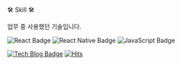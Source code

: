🛠 Skill 🛠

업무 중 사용했던 기술입니다.

![React Badge](https://img.shields.io/badge/-React-61dafb?logo=React&logoColor=white)
![React Native Badge](https://img.shields.io/badge/-ReactNative-blue)
![JavaScript Badge](https://img.shields.io/badge/-JavaScript-f7df1e?logo=JavaScript&logoColor=white)


[![Tech Blog Badge](https://img.shields.io/badge/TechBlog-black?logo=github)](https://hojin9622.github.io)
[![Hits](https://hits.seeyoufarm.com/api/count/incr/badge.svg?url=https%3A%2F%2Fgithub.com%2FHoJin9622&count_bg=%2379C83D&title_bg=%23555555&title=hits&edge_flat=false)](https://hits.seeyoufarm.com)

<!--
**HoJin9622/HoJin9622** is a ✨ _special_ ✨ repository because its `README.md` (this file) appears on your GitHub profile.
Here are some ideas to get you started:
- 🔭 I’m currently working on D&D Traview
- 👯 I’m looking to collaborate on ...
- 🤔 I’m looking for help with ...
- 💬 Ask me about ...
- 😄 Pronouns: ...
- ⚡ Fun fact: ...
-->

<!--
[![HoJin9622's github stats](https://github-readme-stats.vercel.app/api?username=hojin9622&count_private=true&show_icons=true)](https://github.com/anuraghazra/github-readme-stats)
[![Top Langs](https://github-readme-stats.vercel.app/api/top-langs/?username=hojin9622&layout=compact)](https://github.com/anuraghazra/github-readme-stats)
-->
